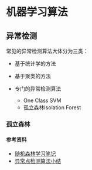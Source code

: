 # 机器学习算法

## 异常检测

常见的异常检测算法大体分为三类：

* 基于统计学的方法

* 基于聚类的方法

* 专门的异常检测算法
  * One Class SVM
  * 孤立森林Isolation Forest

### 孤立森林

#### 参考资料

* [随机森林学习笔记](http://geosmart.github.io/2017/07/20/%E9%9A%8F%E6%9C%BA%E6%A3%AE%E6%9E%97%E5%AD%A6%E4%B9%A0%E7%AC%94%E8%AE%B0/)
* [异常点检测算法小结](https://robinchao.github.io/2018/08/02/novelty-detection.html)
